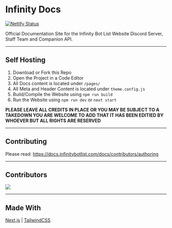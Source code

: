 # Infinity Docs

[![Netlify Status](https://api.netlify.com/api/v1/badges/3b88fda1-2496-4bbb-8a90-c087b056abd2/deploy-status)](https://app.netlify.com/sites/goofy-shirley-71f877/deploys)

Official Documentation Site for the Infinity Bot List Website
Discord Server, Staff Team and Companion API.

---

## Self Hosting
1. Download or Fork this Repo
2. Open the Project in a Code Editor
3. All Docs content is located under `/pages/`
4. All Meta and Header Content is located under `theme.config.js`
5. Build/Compile the Website using `npm run build`
6. Run the Website using `npm run dev` or `next start`

**PLEASE LEAVE ALL CREDITS IN PLACE OR YOU MAY BE SUBJECT TO A TAKEDOWN YOU ARE WELCOME TO ADD THAT IT HAS BEEN EDITIED BY WHOEVER BUT ALL RIGHTS ARE RESERVED**

---

## Contributing
Please read: https://docs.infinitybotlist.com/docs/contributors/authoring

---

## Contributors
<a href="https://github.com/InfinityBotList/Documentation/graphs/contributors">
  <img src="https://contrib.rocks/image?repo=InfinityBotList/Documentation" />
</a>

---

## Made With
[Next.js](https://nextjs.org/) | [TailwindCSS](https://tailwindcss.com/)

